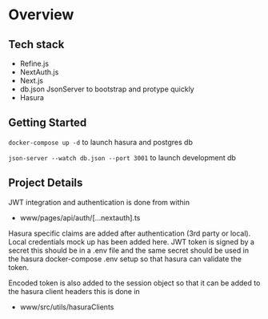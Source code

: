 # Overview

## Tech stack

- Refine.js
- NextAuth.js
- Next.js
- db.json JsonServer to bootstrap and protype quickly
- Hasura

## Getting Started

```docker-compose up -d``` to launch hasura and postgres db

```json-server --watch db.json --port 3001``` to launch development db

## Project Details

JWT integration and authentication is done from within
- www/pages/api/auth/[...nextauth].ts

Hasura specific claims are added after authentication (3rd party or local). 
Local credentials mock up has been added here. JWT token is signed by a secret this should
be in a .env file and the same secret should be used in the hasura docker-compose .env setup
so that hasura can validate the token.

Encoded token is also added to the session object so that it can be added to the hasura client headers
this is done in 
- www/src/utils/hasuraClients



